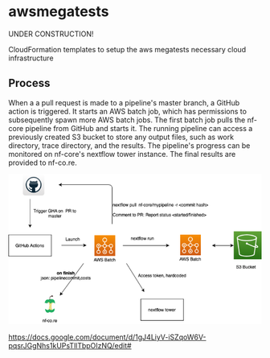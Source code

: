 # awsmegatests
UNDER CONSTRUCTION!

CloudFormation templates to setup the aws megatests necessary cloud infrastructure

## Process

When a a pull request is made to a pipeline's master branch, a GitHub action is triggered. It starts an AWS batch job, which has permissions to subsequently spawn more AWS batch jobs. The first batch job pulls the nf-core pipeline from GitHub and starts it. The running pipeline can access a previously created S3 bucket to store any output files, such as work directory, trace directory, and the results. The pipeline's progress can be monitored on nf-core's nextflow tower instance. The final results are provided to nf-co.re. 
 
![AWS_megatests](AWS_megatests.png)

https://docs.google.com/document/d/1gJ4LiyV-iSZqoW6V-pqsrJGgNhs1kUPsTllTbpOIzNQ/edit#
